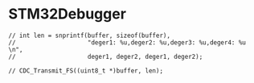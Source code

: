 # STM32Debugger

    // int len = snprintf(buffer, sizeof(buffer),
    //                    "deger1: %u,deger2: %u,deger3: %u,deger4: %u \n",
    //                    deger1, deger2, deger1, deger2);

    // CDC_Transmit_FS((uint8_t *)buffer, len);

